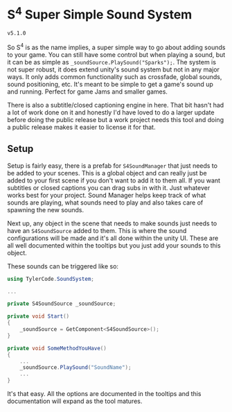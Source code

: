 # S<sup>4</sup> Super Simple Sound System
`v5.1.0`

So S<sup>4</sup> is as the name implies, a super simple way to go about adding sounds to your game. You can still have some control but when playing a sound, but it can be as simple as `_soundSource.PlaySound("Sparks");`. The system is not super robust, it does extend unity's sound system but not in any major ways. It only adds common functionality such as crossfade, global sounds, sound positioning, etc. It's meant to be simple to get a game's sound up and running. Perfect for game Jams and smaller games. 

There is also a subtitle/closed captioning engine in here. That bit hasn't had a lot of work done on it and honestly I'd have loved to do a larger update before doing the public release but a work project needs this tool and doing a public release makes it easier to license it for that. 


## Setup

Setup is fairly easy, there is a prefab for `S4SoundManager` that just needs to be added to your scenes. This is a global object and can really just be added to your first scene if you don't want to add it to them all. If you want subtitles or closed captions you can drag subs in with it. Just whatever works best for your project. Sound Manager helps keep track of what sounds are playing, what sounds need to play and also takes care of spawning the new sounds. 

Next up, any object in the scene that needs to make sounds just needs to have an `S4SoundSource` added to them. This is where the sound configurations will be made and it's all done within the unity UI. These are all well documented within the tooltips but you just add your sounds to this object.

These sounds can be triggered like so: 

```csharp
using TylerCode.SoundSystem;

...

private S4SoundSource _soundSource;

private void Start()
{
    _soundSource = GetComponent<S4SoundSource>();
}

private void SomeMethodYouHave()
{
    ...
    _soundSource.PlaySound("SoundName");
    ...
}
```

It's that easy. All the options are documented in the tooltips and this documentation will expand as the tool matures. 

